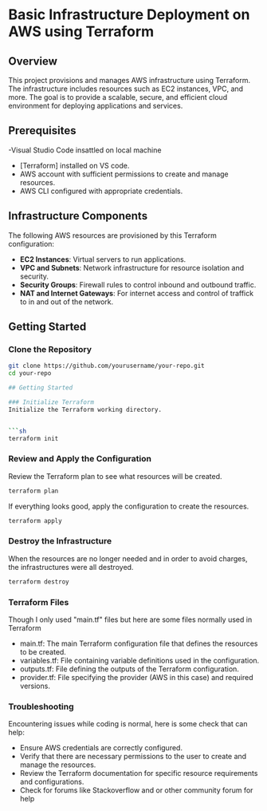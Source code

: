 # Basic Infrastructure Deployment on AWS using Terraform

## Overview

This project provisions and manages AWS infrastructure using Terraform. The infrastructure includes resources such as EC2 instances, VPC, and more. The goal is to provide a scalable, secure, and efficient cloud environment for deploying applications and services.

## Prerequisites

-Visual Studio Code insattled on local machine
- [Terraform] installed on VS code.
- AWS account with sufficient permissions to create and manage resources.
- AWS CLI configured with appropriate credentials.

## Infrastructure Components

The following AWS resources are provisioned by this Terraform configuration:

- **EC2 Instances**: Virtual servers to run applications.
- **VPC and Subnets**: Network infrastructure for resource isolation and security.
- **Security Groups**: Firewall rules to control inbound and outbound traffic.
- **NAT and Internet Gateways**: For internet access and control of traffick to in and out of the network.

## Getting Started

### Clone the Repository

```sh
git clone https://github.com/yourusername/your-repo.git
cd your-repo

## Getting Started

### Initialize Terraform
Initialize the Terraform working directory.


```sh
terraform init
   ```
### Review and Apply the Configuration
Review the Terraform plan to see what resources will be created.

```sh
terraform plan
   ```
If everything looks good, apply the configuration to create the resources.

```sh
terraform apply
   ```
### Destroy the Infrastructure
When the resources are no longer needed and in order to avoid charges, the infrastructures were all destroyed.

```sh
terraform destroy
   ```

### Terraform Files

Though I only used "main.tf" files but here are some files normally used in Terraform
- main.tf: The main Terraform configuration file that defines the resources to be created.
- variables.tf: File containing variable definitions used in the configuration.
- outputs.tf: File defining the outputs of the Terraform configuration.
- provider.tf: File specifying the provider (AWS in this case) and required versions.


### Troubleshooting
Encountering issues while coding is normal, here is some check that can help:

- Ensure AWS credentials are correctly configured.
- Verify that there are necessary permissions to the user to create and manage the resources.
- Review the Terraform documentation for specific resource requirements and configurations.
- Check for forums like Stackoverflow and or other community forum for help
